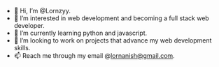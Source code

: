- 👋 Hi, I’m @Lornzyy.
- 👀 I’m interested in web development and becoming a full stack web developer.
- 🌱 I’m currently learning python and javascript.
- 💞️ I’m looking to work on projects that advance my web development skills.
- 📫 Reach me through my email @lornanish@gmail.com.

<!---
Lornzyy/Lornzyy is a ✨ special ✨ repository because its `README.md` (this file) appears on your GitHub profile.
You can click the Preview link to take a look at your changes.
--->
